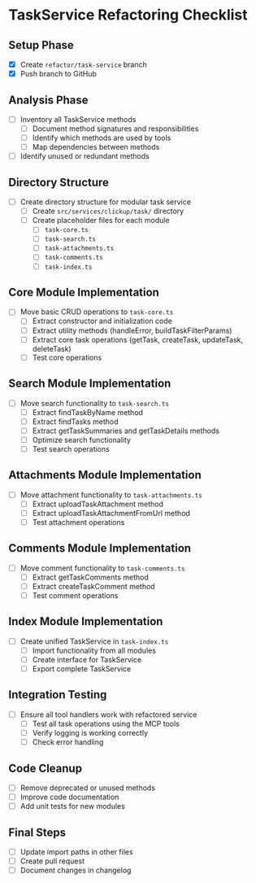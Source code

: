 # TaskService Refactoring Checklist

## Setup Phase
- [x] Create `refactor/task-service` branch
- [x] Push branch to GitHub

## Analysis Phase
- [ ] Inventory all TaskService methods
  - [ ] Document method signatures and responsibilities
  - [ ] Identify which methods are used by tools
  - [ ] Map dependencies between methods
- [ ] Identify unused or redundant methods

## Directory Structure
- [ ] Create directory structure for modular task service
  - [ ] Create `src/services/clickup/task/` directory
  - [ ] Create placeholder files for each module
    - [ ] `task-core.ts`
    - [ ] `task-search.ts` 
    - [ ] `task-attachments.ts`
    - [ ] `task-comments.ts`
    - [ ] `task-index.ts`

## Core Module Implementation
- [ ] Move basic CRUD operations to `task-core.ts`
  - [ ] Extract constructor and initialization code
  - [ ] Extract utility methods (handleError, buildTaskFilterParams)
  - [ ] Extract core task operations (getTask, createTask, updateTask, deleteTask)
  - [ ] Test core operations

## Search Module Implementation
- [ ] Move search functionality to `task-search.ts`
  - [ ] Extract findTaskByName method
  - [ ] Extract findTasks method
  - [ ] Extract getTaskSummaries and getTaskDetails methods
  - [ ] Optimize search functionality
  - [ ] Test search operations

## Attachments Module Implementation
- [ ] Move attachment functionality to `task-attachments.ts`
  - [ ] Extract uploadTaskAttachment method
  - [ ] Extract uploadTaskAttachmentFromUrl method
  - [ ] Test attachment operations

## Comments Module Implementation
- [ ] Move comment functionality to `task-comments.ts`
  - [ ] Extract getTaskComments method
  - [ ] Extract createTaskComment method
  - [ ] Test comment operations

## Index Module Implementation
- [ ] Create unified TaskService in `task-index.ts`
  - [ ] Import functionality from all modules
  - [ ] Create interface for TaskService
  - [ ] Export complete TaskService

## Integration Testing
- [ ] Ensure all tool handlers work with refactored service
  - [ ] Test all task operations using the MCP tools
  - [ ] Verify logging is working correctly
  - [ ] Check error handling

## Code Cleanup
- [ ] Remove deprecated or unused methods
- [ ] Improve code documentation
- [ ] Add unit tests for new modules

## Final Steps
- [ ] Update import paths in other files
- [ ] Create pull request
- [ ] Document changes in changelog
